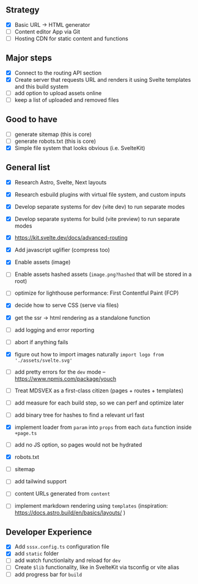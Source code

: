 ## Strategy

- [x] Basic URL -> HTML generator
- [ ] Content editor App via Git
- [ ] Hosting CDN for static content and functions

## Major steps

- [x] Connect to the routing API section
- [x] Create server that requests URL and renders it using Svelte templates and this build system
- [ ] add option to upload assets online
- [ ] keep a list of uploaded and removed files

## Good to have

- [ ] generate sitemap (this is core)
- [ ] generate robots.txt (this is core)
- [x] Simple file system that looks obvious (i.e. SvelteKit)

## General list

- [x] Research Astro, Svelte, Next layouts
- [x] Research esbuild plugins with virtual file system, and custom inputs
- [x] Develop separate systems for dev (vite dev) to run separate modes
- [x] Develop separate systems for build (vite preview) to run separate modes
- [x] https://kit.svelte.dev/docs/advanced-routing
- [x] Add javascript uglifier (compress too)
- [x] Enable assets (image)
- [ ] Enable assets hashed assets (`image.png?hashed` that will be stored in a root)
- [ ] optimize for lighthouse performance: First Contentful Paint (FCP)
- [x] decide how to serve CSS (serve via files)
- [x] get the ssr -> html rendering as a standalone function
- [ ] add logging and error reporting
- [ ] abort if anything fails
- [x] figure out how to import images naturally `import logo from './assets/svelte.svg'`
- [ ] add pretty errors for the `dev` mode – https://www.npmjs.com/package/youch
- [ ] Treat MDSVEX as a first-class citizen (pages + routes + templates)
- [ ] add measure for each build step, so we can perf and optimize later
- [ ] add binary tree for hashes to find a relevant url fast
- [x] implement loader from `param` into `props` from each `data` function inside `+page.ts`
- [ ] add no JS option, so pages would not be hydrated
- [x] robots.txt

- [ ] sitemap
- [ ] add tailwind support
- [ ] content URLs generated from `content`
- [ ] implement markdown rendering using `templates` (inspiration: https://docs.astro.build/en/basics/layouts/ )

## Developer Experience

- [x] Add `sssx.config.ts` configuration file
- [x] add `static` folder
- [ ] add watch functionlaity and reload for `dev`
- [ ] Create `$lib` functionality, like in SvelteKit via tsconfig or vite alias
- [ ] add progress bar for `build`
